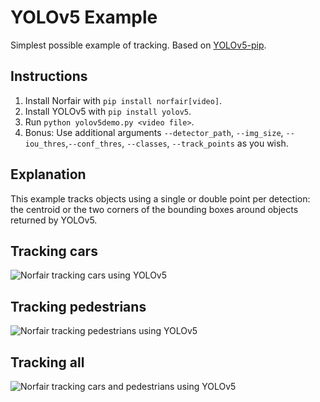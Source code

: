 # YOLOv5 Example

Simplest possible example of tracking. Based on [YOLOv5-pip](https://github.com/fcakyon/yolov5-pip).

## Instructions

1. Install Norfair with `pip install norfair[video]`.
2. Install YOLOv5 with `pip install yolov5`.
3. Run `python yolov5demo.py <video file>`.
4. Bonus: Use additional arguments `--detector_path`, `--img_size`, `--iou_thres`,`--conf_thres`, `--classes`, `--track_points` as you wish.

## Explanation

This example tracks objects using a single or double point per detection: the centroid or the two corners of the bounding boxes around objects returned by YOLOv5.

## Tracking cars

![Norfair tracking cars using YOLOv5](../../docs/yolov5_cars.gif)

## Tracking pedestrians

![Norfair tracking pedestrians using YOLOv5](../../docs/yolov5_pedestrian.gif)

## Tracking all

![Norfair tracking cars and pedestrians using YOLOv5](../../docs/yolov5_all.gif)
